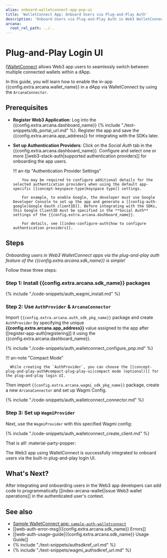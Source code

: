 ```yaml
---
alias: onboard-walletconnect-app-pnp-ui
title: 'WalletConnect App: Onboard Users via Plug-and-Play Auth'
description: 'Onboard Users via Plug-and-Play Auth in Web3 WalletConnect apps integrated with the Arcana Auth SDK using the instructions listed here.'
arcana:
  root_rel_path: ../..
---
```


#  Plug-and-Play Login UI

[[WalletConnect](https://walletconnect.com/) allows Web3 app users to seamlessly switch between multiple connected wallets within a dApp. 

In this guide, you will learn how to enable the in-app {{config.extra.arcana.wallet_name}} in a dApp via WalletConnect by using the `ArcanaConnector`.

## Prerequisites

* **Register Web3 Application**: Log into the {{config.extra.arcana.dashboard_name}} {% include "./text-snippets/db_portal_url.md" %}. Register the app and save the {{config.extra.arcana.app_address}} for integrating with the SDKs later.

* **Set up Authentication Providers**: Click on the *Social Auth* tab in the {{config.extra.arcana.dashboard_name}}. Configure and select one or more [[web3-stack-auth|supported authentication providers]] for onboarding the app users.

    !!! an-tip "Authentication Provider Settings"

          You may be required to configure additional details for the selected authentication providers when using the default app-specific [[concept-keyspace-type|keyspace type]] settings. 
          
          For example, to enable Google, the developer must use Google Developer Console to set up the app and generate a [[config-auth-google|Google Oauth clientID]]. Before integrating with the SDKs, this Google ClientID must be specified in the **Social Auth** settings of the {{config.extra.arcana.dashboard_name}}.

          For details, see [[index-configure-auth|how to configure authentication providers]].

## Steps

*Onboarding users in Web3 WalletConnect apps via the plug-and-play auth feature of the {{config.extra.arcana.sdk_name}} is simple!*

Follow these three steps:

### Step 1: Install {{config.extra.arcana.sdk_name}} packages

{% include "./code-snippets/auth_wagmi_install.md" %}

### Step 2: Use `AuthProvider` & `ArcanaConnector`

Import `{{config.extra.arcana.auth_sdk_pkg_name}}` package and create `AuthProvider` by specifying the unique **{{config.extra.arcana.app_address}}** value assigned to the app after [[register-app-auth|registering]] it using the {{config.extra.arcana.dashboard_name}}. 

{% include "./code-snippets/auth_walletconnect_configure_pnp.md" %}

!!! an-note "Compact Mode"

      While creating the `AuthProvider`, you can choose the [[concept-plug-and-play-auth#compact-plug-play-ui|compact mode (optional)]] for the plug-and-play login UI.

Then import `{{config.extra.arcana.wagmi_sdk_pkg_name}}` package, create a new `ArcanaConnector` and set up Wagmi Config.

{% include "./code-snippets/auth_walletconnect_connector.md" %}

### Step 3: Set up `WagmiProvider`

Next, use the `WagmiProvider` with this specified Wagmi config:

{% include "./code-snippets/auth_walletconnect_create_client.md" %}

That is all! :material-party-popper:

The Web3 app using WalletConnect is successfully integrated to onboard users via the built-in plug-and-play login UI.

## What's Next?

After integrating and onboarding users in the Web3 app developers can add code to programmatically [[index-arcana-wallet|issue Web3 wallet operations]] in the authenticated user's context.

## See also

* [Sample WalletConnect app: `sample-auth-walletconnect`](https://github.com/arcana-network/auth-examples)
* [[web-auth-error-msg|{{config.extra.arcana.sdk_name}} Errors]]
* [[web-auth-usage-guide|{{config.extra.arcana.sdk_name}} Usage Guide]]
* {% include "./text-snippets/authsdkref_url.md" %}
* {% include "./text-snippets/wagmi_authsdkref_url.md" %}
